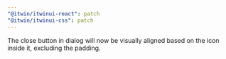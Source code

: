 ```yaml
---
"@itwin/itwinui-react": patch
"@itwin/itwinui-css": patch
---
```


The close button in dialog will now be visually aligned based on the icon inside it, excluding the padding.
